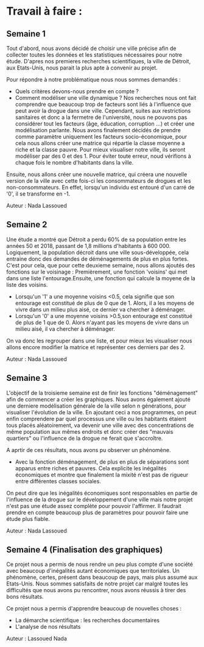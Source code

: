 # Travail à faire :

## Semaine 1 
Tout d'abord, nous avons décidé de choisir une ville précise afin de collecter toutes les données et les statistiques nécessaires pour notre étude. D'apres nos premieres recherches scientifiques, la ville de Détroit, aux Etats-Unis, nous parait la plus apte à convenir au projet.

Pour répondre à notre problématique nous nous sommes demandés : 
 - Quels critères devons-nous prendre en compte ? 
 - Comment modéliser une ville dynamique ? 
 Nos recherches nous ont fait comprendre que beaucoup trop de facteurs sont liés à l'influence que peut avoir la drogue dans une ville. Cependant, suites aux restrictions sanitaires et donc a la fermetre de l'université, nous ne pouvons pas considérer tout les facteurs (âge, éducation, corruption ...) et créer une modélisation parlante. 
 Nous avons finalement décidés de prendre comme paramètre uniquement les facteurs socio-économique, pour cela nous allons créer une matrice qui répartie la classe moyenne a riche et la classe pauvre. Pour mieux visualiser notre ville, ils seront modéliser par des 0 et des 1.
 Pour éviter toute erreur, noud vérifions à chaque fois le nombre d'habitants dans la ville.
 
Ensuite, nous allons créer une nouvelle matrice, qui créera une nouvelle version de la ville avec cette fois-ci les consommateurs de drogues et les non-consommateurs.
En effet, lorsqu'un individu est entouré d'un carré de '0', il se transforme en -1. 



Auteur : Nada Lassoued 

## Semaine 2

Une étude a montré que Détroit a perdu 60% de sa population entre les années 50 et 2018, passant de 1,8 millions d'habitants à 600 000.
Logiquement, la population décroit dans une ville sous-développée, cela entraine donc des demandes de déménagements de plus en plus fortes. 
C'est pour cela, que pour cette deuxieme semaine, nous allons ajoutés des fonctions  sur le voisinage : 
Premièrement, une fonction 'voisins' qui met dans une liste l'entourage.Ensuite, une fonction qui calcule la moyene de la liste des voisins. 
- Lorsqu'un '1' a une moyenne voisins <0.5, cela signifie que son entourage est constitué de plus de 0 que de 1. Alors, il a les moyens de vivre dans un milieu plus aisé, ce dernier va chercher à déménager.
- Lorsqu'un '0' a une moyenne voisins >0.5,son entourage est constitué de plus de 1 que de 0. Alors n'ayant pas les moyens de vivre dans un milieu aisé, il va chercher à déménager. 

On va donc les regrouper dans une liste, et pour mieux les visualiser nous allons encore modifier la matrice et représenter ces derniers par des 2. 


Auteur : Nada Lassoued


## Semaine 3

L'objectif de la troisieme semaine est de finir les fonctions "déménagement" afin de commencer a créer les graphiques.
Nous avons également ajouté une derniere modélisation générale de la ville selon n générations, pour visualiser l'évolution de la ville. 
En ajoutant ceci a nos programmes, on peut enfin comprendere par quel processus une ville ou les habitants étaient tous placés aléatoirement, va devenir une ville avec des concentrations de même population aux mêmes endroits et donc créer des "mauvais quartiers" ou l'influence de la drogue ne ferait que s'accroître. 

A aprtir de ces résultats, nous avons pu observer un phénomène. 
- Avec la fonction déménagement, de plus en plus de séparations sont apparus entre riches et pauvres. 
Cela explicite les inégalités économiques et montre que finalement la mixité n'est pas de rigueur entre différentes classes sociales. 

On peut dire que les inégalités économiques sont responsables en partie de l'influence de la drogue sur le développement d'une ville mais notre projet n'est pas une étude assez complète pour pouvoir l'affirmer. 
Il faudrait prendre en compte beaucoup plus de paramètres pour pouvoir faire une étude plus fiable. 

Auteur : Nada Lassoued 

## Semaine 4 (Finalisation des graphiques)

Ce projet nous a permis de nous rendre un peu plus compte d'une société avec beaucoup d'inégalités autant économiques que territoriales. Un phénomène, certes, présent dans beaucoup de pays, mais plus assumé aux Etats-Unis.
Nous sommes satisfaits de notre projet car malgré toutes les difficultés que nous avons pu rencontrer, nous avons réussis à tirer des bons résultats.

Ce projet nous a permis d'apprendre beaucoup de nouvelles choses : 
- La démarche scientifique : les recherches documentaires
- L'analyse de nos résultats 




Auteur : Lassoued Nada

